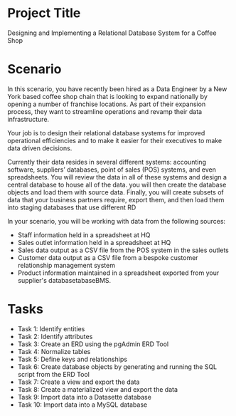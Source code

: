 # Project Title
Designing and Implementing a Relational Database System for a Coffee Shop

# Scenario
In this scenario, you have recently been hired as a Data Engineer by a New York based coffee shop chain that is looking to expand nationally by opening a number of franchise locations. As part of their expansion process, they want to streamline operations and revamp their data infrastructure.

Your job is to design their relational database systems for improved operational efficiencies and to make it easier for their executives to make data driven decisions.

Currently their data resides in several different systems: accounting software, suppliers’ databases, point of sales (POS) systems, and even spreadsheets. You will review the data in all of these systems and design a central database to house all of the data. you will then create the database objects and load them with source data. Finally, you will create subsets of data that your business partners require, export them, and then load them into staging databases that use different RD

In your scenario, you will be working with data from the following sources:

- Staff information held in a spreadsheet at HQ
- Sales outlet information held in a spreadsheet at HQ
- Sales data output as a CSV file from the POS system in the sales outlets
- Customer data output as a CSV file from a bespoke customer relationship management system
- Product information maintained in a spreadsheet exported from your supplier's databasetabaseBMS.

# Tasks
- Task 1: Identify entities
- Task 2: Identify attributes
- Task 3: Create an ERD using the pgAdmin ERD Tool
- Task 4: Normalize tables
- Task 5: Define keys and relationships
- Task 6: Create database objects by generating and running the SQL script from the ERD Tool
- Task 7: Create a view and export the data
- Task 8: Create a materialized view and export the data
- Task 9: Import data into a Datasette database
- Task 10: Import data into a MySQL database
